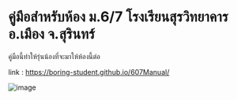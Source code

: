 # คู่มือสำหรับห้อง ม.6/7 โรงเรียนสุรวิทยาคาร อ.เมือง จ.สุรินทร์ 

คู่มือนี้ทำให้รุ่นน้องที่จะมาให้ห้องนี้ต่อ

link : https://boring-student.github.io/607Manual/

![image](https://raw.githubusercontent.com/Boring-student/607Manual/main/img/IMG_20221130_124208.png)
